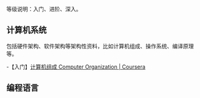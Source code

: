 等级说明：入门、进阶、深入。

## 计算机系统

包括硬件架构、软件架构等架构性资料，比如计算机组成、操作系统、编译原理等。

-【入门】[计算机组成 Computer Organization | Coursera](https://www.coursera.org/learn/jisuanji-zucheng)

## 编程语言
